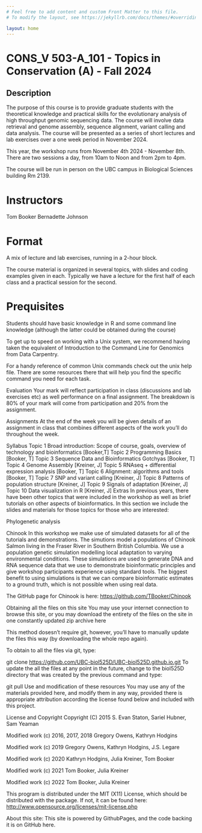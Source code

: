 ```yaml
---
# Feel free to add content and custom Front Matter to this file.
# To modify the layout, see https://jekyllrb.com/docs/themes/#overriding-theme-defaults

layout: home
---
```


# CONS_V 503-A_101 - Topics in Conservation (A) - Fall 2024

## Description 

The purpose of this course is to provide graduate students with the theoretical knowledge and practical skills for the evolutionary analysis of high throughput genomic sequencing data. The course will involve data retrieval and genome assembly, sequence alignment, variant calling and data analysis. The course will be presented as a series of short lectures and lab exercises over a one week period in November 2024.

This year, the workshop runs from November 4th 2024 - November 8th. There are two sessions a day, from 10am to Noon and from 2pm to 4pm.

The course will be run in person on the UBC campus in Biological Sciences building Rm 2139.

# Instructors
Tom Booker
Bernadette Johnson

# Format
A mix of lecture and lab exercises, running in a 2-hour block.

The course material is organized in several topics, with slides and coding examples given in each. Typically we have a lecture for the first half of each class and a practical session for the second.

# Prequisites
Students should have basic knowledge in R and some command line knowledge (although the latter could be obtained during the course)

To get up to speed on working with a Unix system, we recommend having taken the equivalent of Introduction to the Command Line for Genomics from Data Carpentry.

For a handy reference of common Unix commands check out the unix help file. There are some resources there that will help you find the specific command you need for each task.

Evaluation
Your mark will reflect participation in class (discussions and lab exercises etc) as well performance on a final assignment. The breakdown is 80% of your mark will come from participation and 20% from the assignment.

Assignments
At the end of the week you will be given details of an assignment in class that combines different aspects of the work you’ll do throughout the week.

Syllabus
Topic 1 Broad introduction: Scope of course, goals, overview of technology and bioinformatics [Booker,T]
Topic 2 Programming Basics [Booker, T]
Topic 3 Sequence Data and Bioinformatics Gotchyas [Booker, T]
Topic 4 Genome Assembly [Kreiner, J]
Topic 5 RNAseq + differential expression analysis [Booker, T]
Topic 6 Alignment: algorithms and tools [Booker, T]
Topic 7 SNP and variant calling [Kreiner, J]
Topic 8 Patterns of population structure [Kreiner, J]
Topic 9 Signals of adaptation [Kreiner, J]
Topic 10 Data visualization in R [Kreiner, J]
Extras
In previous years, there have been other topics that were included in the workshop as well as brief tutorials on other aspects of bioinformatics. In this section we include the slides and materials for those topics for those who are interested:

Phylogenetic analysis

Chinook
In this workshop we make use of simulated datasets for all of the tutorials and demonstrations. The simutions model a populations of Chinook Salmon living in the Fraser River in Southern British Columbia. We use a population genetic simulation modelling local adaptation to varying environmental conditions. These simulations are used to generate DNA and RNA sequence data that we use to demonstrate bioinformatic principles and give workshop participants experience using standard tools. The biggest benefit to using simulations is that we can compare bioinformatic estimates to a ground truth, which is not possible when using real data.

The GitHub page for Chinook is here: https://github.com/TBooker/Chinook

Obtaining all the files on this site
You may use your internet connection to browse this site, or you may download the entirety of the files on the site in one constantly updated zip archive here

This method dosesn’t require git, however, you’ll have to manually update the files this way (by downloading the whole repo again).

To obtain to all the files via git, type:

git clone https://github.com/UBC-biol525D/UBC-biol525D.github.io.git
To update the all the files at any point in the future, change to the biol525D directory that was created by the previous command and type:

git pull
Use and modification of these resources
You may use any of the materials provided here, and modify them in any way, provided there is appropriate attribution according the license found below and included with this project.

License and Copyright
Copyright (C) 2015 S. Evan Staton, Sariel Hubner, Sam Yeaman

Modified work (c) 2016, 2017, 2018 Gregory Owens, Kathryn Hodgins

Modified work (c) 2019 Gregory Owens, Kathryn Hodgins, J.S. Legare

Modified work (c) 2020 Kathryn Hodgins, Julia Kreiner, Tom Booker

Modified work (c) 2021 Tom Booker, Julia Kreiner

Modified work (c) 2022 Tom Booker, Julia Kreiner

This program is distributed under the MIT (X11) License, which should be distributed with the package. If not, it can be found here: http://www.opensource.org/licenses/mit-license.php

About this site:
This site is powered by GithubPages, and the code backing it is on GitHub here.